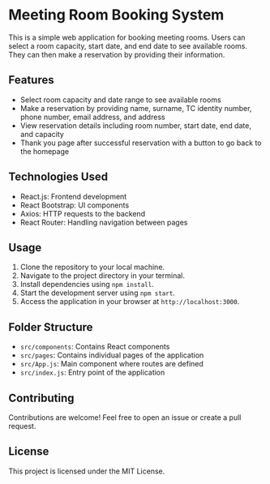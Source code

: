# Meeting Room Booking System

This is a simple web application for booking meeting rooms. Users can select a room capacity, start date, and end date to see available rooms. They can then make a reservation by providing their information.

## Features

- Select room capacity and date range to see available rooms
- Make a reservation by providing name, surname, TC identity number, phone number, email address, and address
- View reservation details including room number, start date, end date, and capacity
- Thank you page after successful reservation with a button to go back to the homepage

## Technologies Used

- React.js: Frontend development
- React Bootstrap: UI components
- Axios: HTTP requests to the backend
- React Router: Handling navigation between pages

## Usage

1. Clone the repository to your local machine.
2. Navigate to the project directory in your terminal.
3. Install dependencies using `npm install`.
4. Start the development server using `npm start`.
5. Access the application in your browser at `http://localhost:3000`.

## Folder Structure

- `src/components`: Contains React components
- `src/pages`: Contains individual pages of the application
- `src/App.js`: Main component where routes are defined
- `src/index.js`: Entry point of the application

## Contributing

Contributions are welcome! Feel free to open an issue or create a pull request.

## License

This project is licensed under the MIT License.
